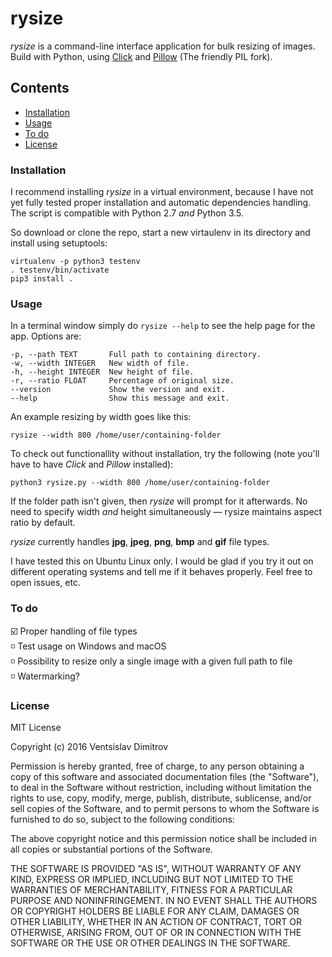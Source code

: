 # rysize

*rysize* is a command-line interface application for bulk resizing of images. Build with Python, using [Click](http://click.pocoo.org/) and [Pillow](http://python-pillow.org/) (The friendly PIL fork).

## Contents

- [Installation](#installation)
- [Usage](#usage)
- [To do](#to-do)
- [License](#license)

### Installation

I recommend installing *rysize* in a virtual environment, because I have not yet fully tested proper installation and automatic dependencies handling. The script is compatible with Python 2.7 *and* Python 3.5.

So download or clone the repo, start a new virtaulenv in its directory and install using setuptools:

    virtualenv -p python3 testenv
    . testenv/bin/activate
    pip3 install .

### Usage

In a terminal window simply do `rysize --help` to see the help page for the app. Options are:

    -p, --path TEXT       Full path to containing directory.
    -w, --width INTEGER   New width of file.
    -h, --height INTEGER  New height of file.
    -r, --ratio FLOAT     Percentage of original size.
    --version             Show the version and exit.
    --help                Show this message and exit.

An example resizing by width goes like this:

    rysize --width 800 /home/user/containing-folder

To check out functionallity without installation, try the following (note you'll have to have *Click* and *Pillow* installed):

    python3 rysize.py --width 800 /home/user/containing-folder

If the folder path isn't given, then *rysize* will prompt for it afterwards. No need to specify width *and* height simultaneously &mdash; rysize maintains aspect ratio by default.

*rysize* currently handles **jpg**, **jpeg**, **png**, **bmp** and **gif** file types.

I have tested this on Ubuntu Linux only. I would be glad if you try it out on different operating systems and tell me if it behaves properly. Feel free to open issues, etc.

### To do

:ballot_box_with_check: Proper handling of file types  
:white_medium_small_square: Test usage on Windows and macOS  
:white_medium_small_square: Possibility to resize only a single image with a given full path to file  
:white_medium_small_square: Watermarking?  

### License

MIT License

Copyright (c) 2016 Ventsislav Dimitrov

Permission is hereby granted, free of charge, to any person obtaining a copy of this software and associated documentation files (the "Software"), to deal in the Software without restriction, including without limitation the rights to use, copy, modify, merge, publish, distribute, sublicense, and/or sell copies of the Software, and to permit persons to whom the Software is furnished to do so, subject to the following conditions:

The above copyright notice and this permission notice shall be included in all copies or substantial portions of the Software.

THE SOFTWARE IS PROVIDED "AS IS", WITHOUT WARRANTY OF ANY KIND, EXPRESS OR IMPLIED, INCLUDING BUT NOT LIMITED TO THE WARRANTIES OF MERCHANTABILITY, FITNESS FOR A PARTICULAR PURPOSE AND NONINFRINGEMENT. IN NO EVENT SHALL THE AUTHORS OR COPYRIGHT HOLDERS BE LIABLE FOR ANY CLAIM, DAMAGES OR OTHER LIABILITY, WHETHER IN AN ACTION OF CONTRACT, TORT OR OTHERWISE, ARISING FROM, OUT OF OR IN CONNECTION WITH THE SOFTWARE OR THE USE OR OTHER DEALINGS IN THE SOFTWARE.
